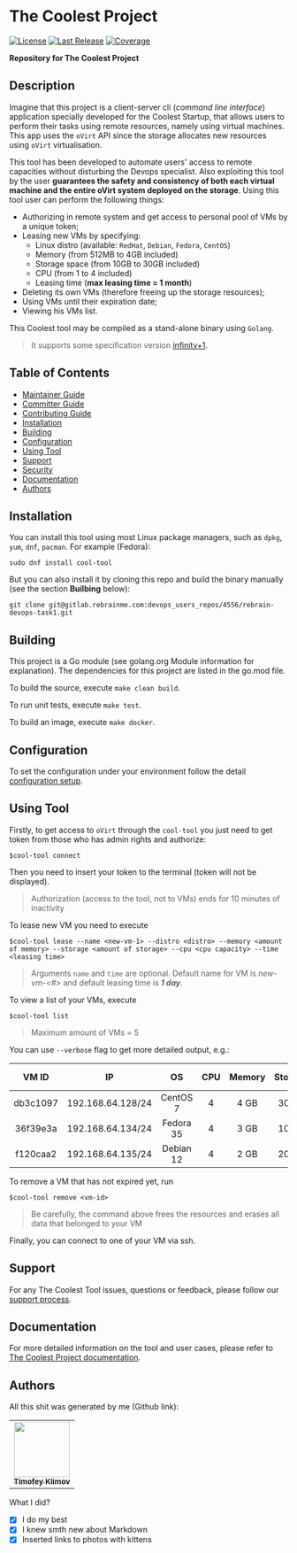 # The Coolest Project

[![License](https://img.shields.io/bower/l/t?label=License)](https://gitlab.rebrainme.com/devops_users_repos/4556/rebrain-devops-task1/-/blob/master/README.md)
[![Last Release](https://img.shields.io/bower/v/t?color=red&label=Latest)](https://gitlab.rebrainme.com/devops_users_repos/4556/rebrain-devops-task1/-/releases)
[![Coverage](https://img.shields.io/azure-devops/coverage/swellaby/opensource/25?label=Coverage)](https://gitlab.rebrainme.com/devops_users_repos/4556/rebrain-devops-task1/)

**Repository for The Coolest Project**

## Description
Imagine that this project is a client-server cli (_command line interface_) application specially developed for the Coolest Startup, that allows users to perform their tasks using remote resources, namely using virtual machines. This app uses the `oVirt` API since the storage allocates new resources using `oVirt` virtualisation.

This tool has been developed to automate users' access to remote capacities without disturbing the Devops specialist. Also exploiting this tool by the user **guarantees the safety and consistency of both each virtual machine and the entire oVirt system deployed on the storage**. Using this tool user can perform the following things:
- Authorizing in remote system and get access to personal pool of VMs by a unique token;
- Leasing new VMs by specifying:
    - Linux distro (available: `RedHat`, `Debian`, `Fedora`, `CentOS`)
    - Memory (from 512MB to 4GB included)
    - Storage space (from 10GB to 30GB included)
    - CPU (from 1 to 4 included)
    - Leasing time (**max leasing time = 1 month**)
- Deleting its own VMs (therefore freeing up the storage resources);
- Using VMs until their expiration date;
- Viewing his VMs list.

This Coolest tool may be compiled as a stand-alone binary using `Golang`.

> It supports some specification version [infinity+1](https://www.critterbabies.com/animals/cats-kittens/).

<!-- The link above references to photos with kittens  -->

## Table of Contents

* [Maintainer Guide](https://thecoolestproject/maintainer_guide)
* [Committer Guide](https://thecoolestproject/committer_guide)
* [Contributing Guide](https://thecoolestproject/contributing_guide)
* [Installation](#installation)
* [Building](#building)
* [Configuration](#configuration)
* [Using Tool](#using-tool)
* [Support](#support)
* [Security](https://thecoolestproject/security/SECURITY.md)
* [Documentation](#documentation)
* [Authors](#authors)

## Installation

You can install this tool using most Linux package managers, such as `dpkg`, `yum`, `dnf`, `pacman`. For example (Fedora):

```
sudo dnf install cool-tool
```

But you can also install it by cloning this repo and build the binary manually (see the section **Builbing** below):

```
git clone git@gitlab.rebrainme.com:devops_users_repos/4556/rebrain-devops-task1.git
```


## Building
This project is a Go module (see golang.org Module information for explanation).
The dependencies for this project are listed in the go.mod file.

To build the source, execute `make clean build`.

To run unit tests, execute `make test`.

To build an image, execute `make docker`.

## Configuration

To set the configuration under your environment follow the detail [configuration setup]().

## Using Tool

Firstly, to get access to `oVirt` through the `cool-tool` you just need to get token from those who has admin rights and authorize:

```
$cool-tool connect
```

Then you need to insert your token to the terminal (token will not be displayed).
> Authorization (access to the tool, not to VMs) ends for 10 minutes of inactivity

To lease new VM you need to execute

```
$cool-tool lease --name <new-vm-1> --distro <distro> --memory <amount of memory> --storage <amount of storage> --cpu <cpu capacity> --time <leasing time>
```

> Arguments `name` and `time` are optional. Default name for VM is *new-vm-<#>* and default leasing time is **_1 day_**.

To view a list of your VMs, execute

```
$cool-tool list
```

> Maximum amount of VMs = 5

You can use `--verbose` flag to get more detailed output, e.g.:

|   VM ID  | IP                |       OS      |  CPU  | Memory | Storage | Expiration date
|:--------:|:-----------------:|:-------------:|:-----:|:------:|:-------:|:--------------:
| db3c1097 | 192.168.64.128/24 |   CentOS 7    |   4   |  4 GB  |  30 GB  |   2022-12-15
| 36f39e3a | 192.168.64.134/24 |   Fedora 35   |   4   |  3 GB  |  10 GB  |   2022-12-15
| f120caa2 | 192.168.64.135/24 |   Debian 12   |   4   |  2 GB  |  20 GB  |   2022-12-20

To remove a VM that has not expired yet, run

```
$cool-tool remove <vm-id>
```

> Be carefully, the command above frees the resources and erases all data that belonged to your VM

Finally, you can connect to one of your VM via ssh. 

## Support

For any The Coolest Tool issues, questions or feedback, please follow our [support process]().

## Documentation
For more detailed information on the tool and user cases, please refer to [The Coolest Project documentation](https://www.critterbabies.com/animals/puppies/).

<!-- The link above references to photos with puppies  -->

## Authors

All this shit was generated by me (Github link):

<table>
<tr>
  <td align="center"><a href="https://github.com/krezefal"><img src="https://avatars.githubusercontent.com/u/64612172?v=4" width="100px;" alt=""/><br /><sub><b>Timofey Klimov</b></sub></a></td>
</tr>
</table>

What I did?

- [x] I do my best
- [x] I knew smth new about Markdown
- [x] Inserted links to photos with kittens 